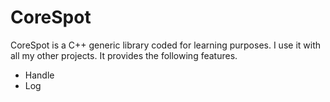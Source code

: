 # CoreSpot

CoreSpot is a C++ generic library coded for learning purposes. I use it with all my other projects. It provides the following features.

- Handle
- Log
